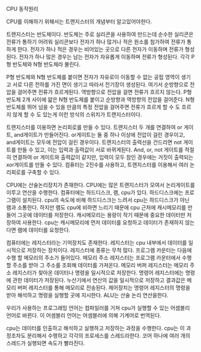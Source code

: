 CPU 동작원리

CPU를 이해하기 위해서는 트랜지스터의 개념부터 알고있어야한다.

트랜지스터는 반도체이다. 반도체는 주로 실리콘을 사용하여 만드는데 순수한 실리콘은 전류가 통하기 어려워 실리콘보다 전자가 하나 많거나 적은 원소를 첨가하여 전류가 통하게 한다. 전자가 하나 적은 경우는 비어있는 곳으로 다른 전자가 이동하며 전류가 형성된다. 전자가 하나 많은 경우는 남는 전자가 자유롭게 이동하며 전류가 형성된다. 각각 P형 반도체와 N형 반도체라 불린다.

P형 반도체와 N형 반도체를 붙이면 전자가 자유로이 이동할 수 없는 공핍 영역이 생기고 서로 다른 전하를 가진 면이 생기고 따라서 전기장이 생성된다.
여기서 순방향으로 전압을 걸어주면 전류가 흐르게된다. 역방향으로 전압을 걸면 전류가 흐르지 않는다.
P형 반도체 2개 사이에 얇은 N형 반도체를 붙이고 순방향과 역방향의 전압을 걸어준다. N형 반도체를 뛰어 넘을 수 있을 만큼의 특정 전압을 걸어주면 전류가 흐르게 할 수 도 흐르지 않게 할 수 도 있는게 이런 방식의 스위치가 트랜지스터이다.

트랜지스터를 이용하면 논리회로를 만들 수 있다. 트랜지스터 두 개를 연결하여 or 게이트, and게이트가 만들어진다. or게이트는 둘 중 하나 이상에 전압이 걸린 경우이고, and게이트는 모두에 전압이 걸린 경우이다.
트랜지스터의 출력선을 건드리면 not 게이트를 만들 수 있고, 이는 입력과 출력값이 서로 바뀌게된다.
And, or, not 게이트를 적절히 연결하여 or 게이트와 출력값이 같지만, 입력이 모두 참인 경우에는 거짓이 출력되는 xor게이트를 만들 수 있다.
컴퓨터는 2진수를 사용하고, 트랜지스터를 이용해서 여러 논리회로를 구축할 수 있다.

CPU에는 산술논리장치가 존재한다. CPU에는 많은 트랜지스터가 모여서 논리게이트를 이루고 연산을 수행한다.
컴퓨터에는 하드디스크, 램, cpu가 있다. 하드디스크에는 프로그램이 설치된다. cpu의 속도에 비해 하드디스크는 느려서 cpu는 하드디스크가 아닌 램과 소통한다. 하지만 램도 cpu에 비하면 느리기 때문에 cpu 근처에 캐시메모리를 만들어 그곳에 데이터를 저장한다. 캐시메모리는 용량이 작기 때문에 중요한 데이터만 저장하여 사용한다.
cpu는 캐시메모리에 먼저 데이터를 요청하고 데이터가 존재하지 않는다면 램에 데이터를 요청한다.

컴퓨터에는 레지스터라는 기억장치도 존재한다. 레지스터는 cpu 내부에서 데이터를 일시적으로 저장하는 장치이다.
레지스터에 종류는 무척 많다. 프로그램 카운터는 다음에 수행 할 메모리의 주소가 들어있다. 메모리 주소 레지스터는 프로그램 카운터에서 수행할 주소를 받아 그 주소를 조회해 데이터를 가져온다. 메모리 버퍼 레지스터는 메모리 주소 레지스터가 찾아온 데이터나 명령을 일시적으로 저장한다. 명령어 레지스터에는 명령에 관한 데이터가 저장된다.
누산기에서 연산의 값을 일시적으로 저장하고 결과값은 메모리 버퍼 레지스터를 통해 메모리로 전송된다. 제어장치는 명령어 레지스터의 명령을 받아 해석하고 명령을 실행할 곳에 지시한다. ALU는 산술 논리 연산을한다.

우리가 사용하는 프로그래밍 언어는 컴파일러를 거쳐 cpu가 실행할 수 있는 어셈블리 언어로 바뀐다. 이 어셈블리 언어는 어셈블러에 의해 기계어로 번역된다.

cpu는 데이터를 인출하고 해석하고 실행하고 저장하는 과정을 수행한다. cpu는 이 과정조차도 분리해서 수행하고 각각의 프로세스를 스레드라한다. 코어 하나에 여러 개의 스레드가 실행되면 속도가 빨라진다.
